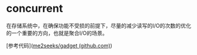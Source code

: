 # concurrent 

  在存储系统中，在确保功能不受损的前提下，尽量的减少读写的I/O的次数的优化的一个重要的方向，也就是聚合I/O的场景。

[参考代码]([me2seeks/gadget (github.com)](https://github.com/me2seeks/gadget))
